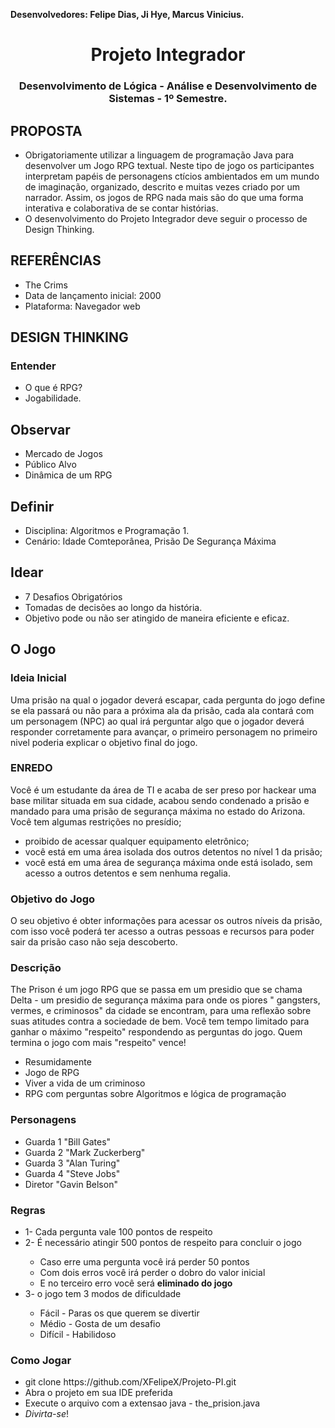 <Strong>Desenvolvedores: Felipe Dias, Ji Hye, Marcus Vinicius.</Strong>

<h1 align="center"> Projeto Integrador</h1>
<h3 align="center">Desenvolvimento de Lógica -  Análise e Desenvolvimento de Sistemas - 1º Semestre.</h3>

   

<h2>PROPOSTA</h2>
<ul>
  <li>Obrigatoriamente utilizar a linguagem de programação Java para desenvolver um Jogo RPG textual. Neste tipo de jogo os participantes interpretam papéis de personagens ctícios ambientados em um mundo de imaginação, organizado, descrito e muitas vezes criado por um narrador. Assim, os jogos de RPG nada mais são do que uma forma interativa e colaborativa de se contar histórias.</li>
  <li> O desenvolvimento do Projeto Integrador deve seguir o processo de Design Thinking.</li>
</ul>
    
   

<h2>REFERÊNCIAS</h2>

<ul>
  <li>The Crims</li>
  <li>Data de lançamento inicial: 2000</li>
  <li>Plataforma: Navegador web</li>
</ul>
    
    


<h2>DESIGN THINKING</h2>
<h3>Entender</h3>
<ul>
  <li>O que é RPG?</li>
  <li>Jogabilidade.</li>
</ul>
  
<h2>Observar</h2>
<ul>
  <li>Mercado de Jogos</li>
  <li>Público Alvo</li>
  <li>Dinâmica de um RPG</li>
</ul>

<h2>Definir</h2>
  <ul>
  <li>Disciplina: Algoritmos e Programação 1.</li>
  <li>Cenário: Idade Comteporânea, Prisão De Segurança Máxima</li>
</ul>

<h2>Idear</h2>
<ul>
  <li>7 Desafios Obrigatórios</li>
  <li>Tomadas de decisões ao longo da história.</li>
  <li>Objetivo pode ou não ser atingido de maneira eficiente e eficaz.</li>
</ul>

<h2>O Jogo</h2>
<h3>Ideia Inicial</h3>

<p>Uma prisão na qual o jogador deverá escapar, cada pergunta do jogo define se ela passará ou não para a próxima ala da prisão, cada ala contará com um personagem (NPC) ao qual irá perguntar algo que o jogador deverá responder corretamente para avançar, o primeiro personagem no primeiro nivel poderia explicar o objetivo final do jogo.</p>

<h3>ENREDO</h3>

<p>Você é um estudante da área de TI e acaba de ser preso por hackear uma base militar situada em sua cidade, acabou sendo condenado a prisão e mandado para uma prisão de segurança máxima no estado do Arizona.
Você tem algumas restrições no presídio;</p>
<ul>
  <li>proibido de acessar qualquer equipamento eletrônico;</li>
  <li>você está em uma área isolada dos outros detentos no nível 1 da prisão;</li>
  <li>você está em uma área de segurança máxima onde está isolado, sem acesso a outros detentos e sem nenhuma regalia.</li>
</ul>
 
<h3>Objetivo do Jogo</h3>
<p>O seu objetivo é obter informações para acessar os outros níveis da prisão, com isso você poderá ter acesso a outras pessoas e recursos para poder sair da prisão caso não seja descoberto.</p>

<h3>Descrição</h3>
<p>The Prison é um jogo RPG que se passa em um presidio que se chama Delta - um presidio de segurança máxima para onde os piores " gangsters, vermes, e criminosos" da cidade se encontram, para uma reflexão sobre suas atitudes contra a sociedade de bem. Você tem tempo limitado para ganhar o máximo "respeito" respondendo as perguntas do jogo. Quem termina o jogo com mais "respeito" vence! </p>
<ul>
  <li>Resumidamente</li>
  <li>Jogo de RPG</li>
  <li>Viver a vida de um criminoso</li>
  <li>RPG com perguntas sobre Algoritmos e lógica de programação</li>
</ul>

<h3>Personagens</h3>
<ul>
  <li>Guarda 1 "Bill Gates"</li>
  <li>Guarda 2 "Mark Zuckerberg"</li>
  <li>Guarda 3 "Alan Turing"</li>
  <li>Guarda 4 "Steve Jobs"</li>
  <li>Diretor "Gavin Belson"</li>
</ul>

<h3>Regras</h3>
<ul>
  <li>1- Cada pergunta vale 100 pontos de respeito</li>
  <li>2- É necessário atingir 500 pontos de respeito para concluir o jogo</li>
     <ul>
       <li>Caso erre uma pergunta você irá perder 50 pontos</li>
       <li>Com dois erros você irá perder o dobro do valor inicial</li>
       <li>E no terceiro erro você será <b>eliminado do jogo</b></li>
     </ul>
  <li>3- o jogo tem 3 modos de dificuldade</li>
  <ul>
      <li>Fácil - Paras os que querem se divertir</li>
    <li>Médio - Gosta de um desafio
</li>
    <li>
Difícil - Habilidoso
</li>
  </ul>
</ul>

<h3>Como Jogar</h3>
<ul>
  <li>git clone https://github.com/XFelipeX/Projeto-PI.git </li>
  <li>Abra o projeto em sua IDE preferida</li>
  <li>Execute o arquivo com a extensao java - the_prision.java</li>
  <li><i>Divirta-se</i>!</li>
  </ul>






